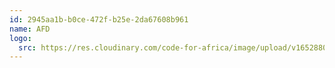 ```yaml
---
id: 2945aa1b-b0ce-472f-b25e-2da67608b961
name: AFD
logo:
  src: https://res.cloudinary.com/code-for-africa/image/upload/v1652880227/codeforafrica/images/logos/afd_urdyat.png
---
```

